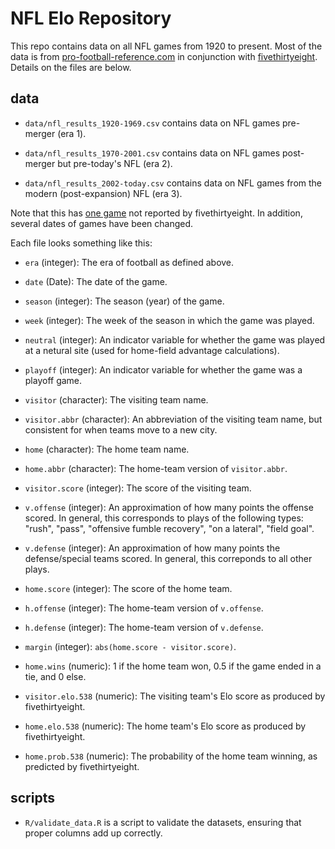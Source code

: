 
# NFL Elo Repository

This repo contains data on all NFL games from 1920 to present. Most of the data is from
[pro-football-reference.com](https://www.pro-football-reference.com) in conjunction with
[fivethirtyeight](https://github.com/fivethirtyeight/data/tree/master/nfl-elo).
Details on the files are below.

## data

- `data/nfl_results_1920-1969.csv` contains data on NFL games pre-merger (era 1).
    
- `data/nfl_results_1970-2001.csv` contains data on NFL games post-merger but pre-today's NFL (era 2).

- `data/nfl_results_2002-today.csv` contains data on NFL games from the modern (post-expansion) NFL (era 3).

Note that this has [one game](https://www.pro-football-reference.com/boxscores/192912140fyj.htm)
not reported by fivethirtyeight. In addition, several dates of games have been changed.


Each file looks something like this:

- `era` (integer): The era of football as defined above.

- `date` (Date): The date of the game.

- `season` (integer): The season (year) of the game.

- `week` (integer): The week of the season in which the game was played.

- `neutral` (integer): An indicator variable for whether the game was played at a netural site
  (used for home-field advantage calculations).
  
- `playoff` (integer): An indicator variable for whether the game was a playoff game.

- `visitor` (character): The visiting team name.

- `visitor.abbr` (character): An abbreviation of the visiting team name, but consistent for when teams
  move to a new city.
  
- `home` (character): The home team name.

- `home.abbr` (character): The home-team version of `visitor.abbr`.

- `visitor.score` (integer): The score of the visiting team.

- `v.offense` (integer): An approximation of how many points the offense scored.
  In general, this corresponds to plays of the following types:
  "rush", "pass", "offensive fumble recovery", "on a lateral", "field goal".
  
- `v.defense` (integer): An approximation of how many points the defense/special teams scored.
  In general, this correponds to all other plays.
  
- `home.score` (integer): The score of the home team.

- `h.offense` (integer): The home-team version of `v.offense`.

- `h.defense` (integer): The home-team version of `v.defense`.

- `margin` (integer): `abs(home.score - visitor.score)`.

- `home.wins` (numeric): 1 if the home team won, 0.5 if the game ended in a tie, and 0 else.

- `visitor.elo.538` (numeric): The visiting team's Elo score as produced by fivethirtyeight.

- `home.elo.538` (numeric): The home team's Elo score as produced by fivethirtyeight.

- `home.prob.538` (numeric): The probability of the home team winning, as predicted by fivethirtyeight.

## scripts

- `R/validate_data.R` is a script to validate the datasets, ensuring that proper columns
  add up correctly.
